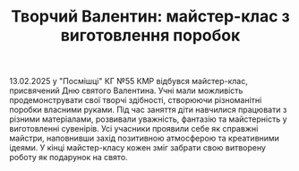 ﻿---
title: "Творчий Валентин: майстер-клас з виготовлення поробок"
---

13.02.2025 у "Посмішці" КГ №55 КМР відбувся майстер-клас, присвячений Дню святого Валентина. Учні мали можливість продемонструвати свої творчі здібності, створюючи різноманітні поробки власними руками. Під час заняття діти навчилися працювати з різними матеріалами, розвивали уважність, фантазію та майстерність у виготовленні сувенірів. Усі учасники проявили себе як справжні майстри, наповнивши захід позитивною атмосферою та креативними ідеями. У кінці майстер-класу кожен зміг забрати свою витворену роботу як подарунок на свято.

<slideshow />
